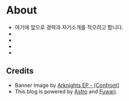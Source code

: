 # About
- 여기에 앞으로 경력과 자기소개를 적으려고 합니다.
- 
-
-
-

## Credits
- Banner Image by [Arknights EP - [Confront]](https://www.youtube.com/watch?v=bu0x7pMiMIw)
- This blog is powered by [Astro](https://astro.build/) and [Fuwari](https://github.com/saicaca/fuwari).